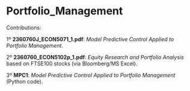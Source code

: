 # Portfolio_Management
Contributions:

1º **2360760J_ECON5071_1.pdf**: *Model Predictive Control Applied to Portfolio Management*.

2º **2360760_ECON5102p_1.pdf**: *Equity Research and Portfolio Analysis* based on FTSE100 stocks (via Bloomberg/MS Excel).

3º **MPC1**: *Model Predictive Control Applied to Portfolio Management* (Python code).
